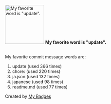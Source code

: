 <img src="https://my-badges.github.io/my-badges/favorite-word.png" alt="My favorite word is &quot;update&quot;." title="My favorite word is &quot;update&quot;." width="128">
<strong>My favorite word is &quot;update&quot;.</strong>
<br><br>

My favorite commit message words are:

1. update (used 366 times)
2. chore: (used 220 times)
3. ja.json (used 132 times)
4. japanese (used 98 times)
5. readme.md (used 77 times)


Created by <a href="https://github.com/my-badges/my-badges">My Badges</a>